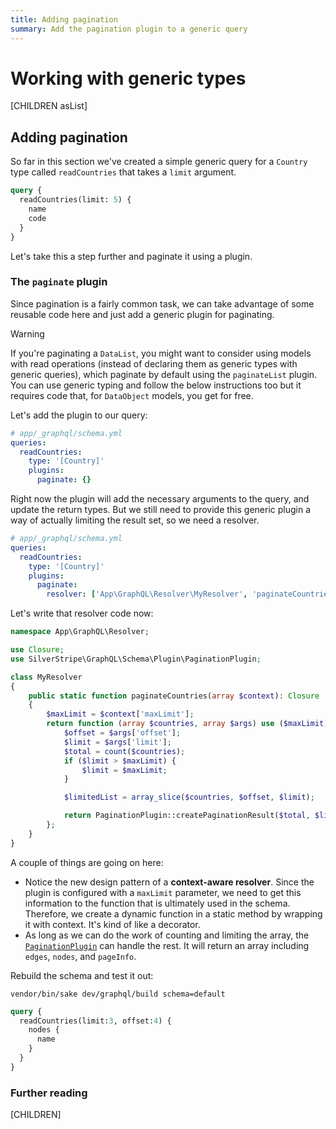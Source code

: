 ```yaml
---
title: Adding pagination
summary: Add the pagination plugin to a generic query
---
```

# Working with generic types

[CHILDREN asList]

## Adding pagination

So far in this section we've created a simple generic query for a `Country` type called `readCountries` that takes a
`limit` argument.

```graphql
query {
  readCountries(limit: 5) {
    name
    code
  }
}
```

Let's take this a step further and paginate it using a plugin.

### The `paginate` plugin

Since pagination is a fairly common task, we can take advantage of some reusable code here and just add a generic
plugin for paginating.

> [!WARNING]
> If you're paginating a `DataList`, you might want to consider using models with read operations (instead of declaring
> them as generic types with generic queries), which paginate by default using the `paginateList` plugin.
> You can use generic typing and follow the below instructions too but it requires code that, for `DataObject` models,
> you get for free.

Let's add the plugin to our query:

```yml
# app/_graphql/schema.yml
queries:
  readCountries:
    type: '[Country]'
    plugins:
      paginate: {}
```

Right now the plugin will add the necessary arguments to the query, and update the return types. But
we still need to provide this generic plugin a way of actually limiting the result set, so we need a resolver.

```yml
# app/_graphql/schema.yml
queries:
  readCountries:
    type: '[Country]'
    plugins:
      paginate:
        resolver: ['App\GraphQL\Resolver\MyResolver', 'paginateCountries']
```

Let's write that resolver code now:

```php
namespace App\GraphQL\Resolver;

use Closure;
use SilverStripe\GraphQL\Schema\Plugin\PaginationPlugin;

class MyResolver
{
    public static function paginateCountries(array $context): Closure
    {
        $maxLimit = $context['maxLimit'];
        return function (array $countries, array $args) use ($maxLimit) {
            $offset = $args['offset'];
            $limit = $args['limit'];
            $total = count($countries);
            if ($limit > $maxLimit) {
                $limit = $maxLimit;
            }

            $limitedList = array_slice($countries, $offset, $limit);

            return PaginationPlugin::createPaginationResult($total, $limitedList, $limit, $offset);
        };
    }
}
```

A couple of things are going on here:

- Notice the new design pattern of a **context-aware resolver**. Since the plugin is configured with a `maxLimit`
parameter, we need to get this information to the function that is ultimately used in the schema. Therefore,
we create a dynamic function in a static method by wrapping it with context. It's kind of like a decorator.
- As long as we can do the work of counting and limiting the array, the [`PaginationPlugin`](api:SilverStripe\GraphQL\Schema\Plugin\PaginationPlugin)
can handle the rest. It will return an array including `edges`, `nodes`, and `pageInfo`.

Rebuild the schema and test it out:

`vendor/bin/sake dev/graphql/build schema=default`

```graphql
query {
  readCountries(limit:3, offset:4) {
    nodes {
      name
    }
  }
}
```

### Further reading

[CHILDREN]
